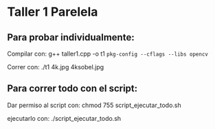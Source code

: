 # Taller 1 Parelela

## Para probar individualmente:

Compilar con: g++ taller1.cpp -o t1 `pkg-config --cflags --libs opencv`

Correr con: ./t1 4k.jpg 4ksobel.jpg

## Para correr todo con el script:

Dar permiso al script con: chmod 755 script_ejecutar_todo.sh 

ejecutarlo con: ./script_ejecutar_todo.sh
